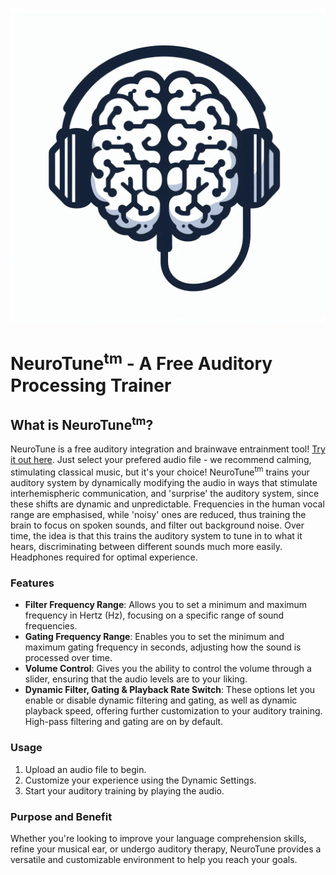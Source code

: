 
![NeuroTune Logo](/icons/icon-512x512.png)
# NeuroTune<sup>tm</sup> - A Free Auditory Processing Trainer


## What is NeuroTune<sup>tm</sup>?

 NeuroTune is a free auditory integration and brainwave entrainment tool! [Try it out here](https://richardsneyd.github.io/auditory-trainer/). Just select your prefered audio file - we recommend calming, stimulating classical music, but it's your choice! NeuroTune<sup>tm</sup> trains your auditory system by dynamically modifying the audio in ways that stimulate interhemispheric communication, and 'surprise' the auditory system, since these shifts are dynamic and unpredictable. Frequencies in the human vocal range are emphasised, while 'noisy' ones are reduced, thus training the brain to focus on spoken sounds, and filter out background noise. Over time, the idea is that this trains the auditory system to tune in to what it hears, discriminating between different sounds much more easily. Headphones required for optimal experience.

### Features

- **Filter Frequency Range**: Allows you to set a minimum and maximum frequency in Hertz (Hz), focusing on a specific range of sound frequencies.
- **Gating Frequency Range**: Enables you to set the minimum and maximum gating frequency in seconds, adjusting how the sound is processed over time.
- **Volume Control**: Gives you the ability to control the volume through a slider, ensuring that the audio levels are to your liking.
- **Dynamic Filter, Gating  & Playback Rate Switch**: These options let you enable or disable dynamic filtering and gating, as well as dynamic playback speed, offering further customization to your auditory training. High-pass filtering and gating are on by default.

### Usage

1. Upload an audio file to begin.
2. Customize your experience using the Dynamic Settings.
3. Start your auditory training by playing the audio.

### Purpose and Benefit

Whether you're looking to improve your language comprehension skills, refine your musical ear, or undergo auditory therapy, NeuroTune provides a versatile and customizable environment to help you reach your goals.

